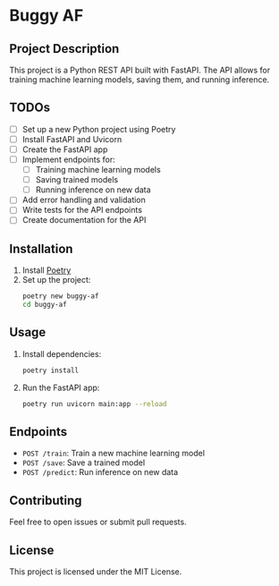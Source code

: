 # Buggy AF

## Project Description
This project is a Python REST API built with FastAPI. The API allows for training machine learning models, saving them, and running inference.

## TODOs
- [ ] Set up a new Python project using Poetry
- [ ] Install FastAPI and Uvicorn
- [ ] Create the FastAPI app
- [ ] Implement endpoints for:
  - [ ] Training machine learning models
  - [ ] Saving trained models
  - [ ] Running inference on new data
- [ ] Add error handling and validation
- [ ] Write tests for the API endpoints
- [ ] Create documentation for the API

## Installation
1. Install [Poetry](https://python-poetry.org/docs/#installation)
2. Set up the project:
    ```sh
    poetry new buggy-af
    cd buggy-af
    ```

## Usage
1. Install dependencies:
    ```sh
    poetry install
    ```
2. Run the FastAPI app:
    ```sh
    poetry run uvicorn main:app --reload
    ```

## Endpoints
- `POST /train`: Train a new machine learning model
- `POST /save`: Save a trained model
- `POST /predict`: Run inference on new data

## Contributing
Feel free to open issues or submit pull requests.

## License
This project is licensed under the MIT License.